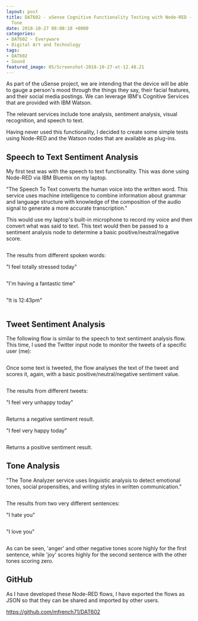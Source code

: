 ```yaml
---
layout: post
title: DAT602 - uSense Cognitive Functionality Testing with Node-RED - Sentiment and
  Tone
date: 2018-10-27 08:08:18 +0000
categories:
- DAT602 - Everyware
- Digital Art and Technology
tags:
- DAT602
- Sound
featured_image: 05/Screenshot-2018-10-27-at-12.48.21
---
```

As part of the uSense project, we are intending that the device will be able to gauge a person's mood through the things they say, their facial features, and their social media postings. We can leverage IBM's Cognitive Services that are provided with IBM Watson.

The relevant services include tone analysis, sentiment analysis, visual recognition, and speech to text.

Having never used this functionality, I decided to create some simple tests using Node-RED and the Watson nodes that are available as plug-ins.

## Speech to Text Sentiment Analysis

My first test was with the speech to text functionality. This was done using Node-RED via IBM Bluemix on my laptop.

"The Speech To Text converts the human voice into the written word. This service uses machine intelligence to combine information about grammar and language structure with knowledge of the composition of the audio signal to generate a more accurate transcription."

This would use my laptop's built-in microphone to record my voice and then convert what was said to text. This text would then be passed to a sentiment analysis node to determine a basic positive/neutral/negative score.

<figure><a href="https://res.cloudinary.com/circleseven/image/upload/q_auto,f_auto/speech_to_text_node"><img src="https://res.cloudinary.com/circleseven/image/upload/c_limit,w_800,h_800,q_auto,f_auto/speech_to_text_node" srcset="https://res.cloudinary.com/circleseven/image/upload/c_limit,w_400,q_auto,f_auto/speech_to_text_node 400w, https://res.cloudinary.com/circleseven/image/upload/c_limit,w_800,q_auto,f_auto/speech_to_text_node 800w, https://res.cloudinary.com/circleseven/image/upload/c_limit,w_1200,q_auto,f_auto/speech_to_text_node 1200w" sizes="(max-width: 768px) 100vw, 800px" alt="" loading="lazy"></a></figure>

The results from different spoken words:

"I feel totally stressed today"

<figure><a href="https://res.cloudinary.com/circleseven/image/upload/q_auto,f_auto/Screenshot-2018-10-27-at-12.42.45"><img src="https://res.cloudinary.com/circleseven/image/upload/c_limit,w_800,h_800,q_auto,f_auto/Screenshot-2018-10-27-at-12.42.45" srcset="https://res.cloudinary.com/circleseven/image/upload/c_limit,w_400,q_auto,f_auto/Screenshot-2018-10-27-at-12.42.45 400w, https://res.cloudinary.com/circleseven/image/upload/c_limit,w_800,q_auto,f_auto/Screenshot-2018-10-27-at-12.42.45 800w, https://res.cloudinary.com/circleseven/image/upload/c_limit,w_1200,q_auto,f_auto/Screenshot-2018-10-27-at-12.42.45 1200w" sizes="(max-width: 768px) 100vw, 800px" alt="" loading="lazy"></a></figure>

"I'm having a fantastic time"

<figure><a href="https://res.cloudinary.com/circleseven/image/upload/q_auto,f_auto/Screenshot-2018-10-27-at-12.43.14"><img src="https://res.cloudinary.com/circleseven/image/upload/c_limit,w_800,h_800,q_auto,f_auto/Screenshot-2018-10-27-at-12.43.14" srcset="https://res.cloudinary.com/circleseven/image/upload/c_limit,w_400,q_auto,f_auto/Screenshot-2018-10-27-at-12.43.14 400w, https://res.cloudinary.com/circleseven/image/upload/c_limit,w_800,q_auto,f_auto/Screenshot-2018-10-27-at-12.43.14 800w, https://res.cloudinary.com/circleseven/image/upload/c_limit,w_1200,q_auto,f_auto/Screenshot-2018-10-27-at-12.43.14 1200w" sizes="(max-width: 768px) 100vw, 800px" alt="" loading="lazy"></a></figure>

"It is 12:43pm"

<figure><a href="https://res.cloudinary.com/circleseven/image/upload/q_auto,f_auto/Screenshot-2018-10-27-at-12.44.13"><img src="https://res.cloudinary.com/circleseven/image/upload/c_limit,w_800,h_800,q_auto,f_auto/Screenshot-2018-10-27-at-12.44.13" srcset="https://res.cloudinary.com/circleseven/image/upload/c_limit,w_400,q_auto,f_auto/Screenshot-2018-10-27-at-12.44.13 400w, https://res.cloudinary.com/circleseven/image/upload/c_limit,w_800,q_auto,f_auto/Screenshot-2018-10-27-at-12.44.13 800w, https://res.cloudinary.com/circleseven/image/upload/c_limit,w_1200,q_auto,f_auto/Screenshot-2018-10-27-at-12.44.13 1200w" sizes="(max-width: 768px) 100vw, 800px" alt="" loading="lazy"></a></figure>

## Tweet Sentiment Analysis

The following flow is similar to the speech to text sentiment analysis flow. This time, I used the Twitter input node to monitor the tweets of a specific user (me):

<figure><a href="https://res.cloudinary.com/circleseven/image/upload/q_auto,f_auto/edit_twitter_input_node"><img src="https://res.cloudinary.com/circleseven/image/upload/c_limit,w_800,h_800,q_auto,f_auto/edit_twitter_input_node" srcset="https://res.cloudinary.com/circleseven/image/upload/c_limit,w_400,q_auto,f_auto/edit_twitter_input_node 400w, https://res.cloudinary.com/circleseven/image/upload/c_limit,w_800,q_auto,f_auto/edit_twitter_input_node 800w, https://res.cloudinary.com/circleseven/image/upload/c_limit,w_1200,q_auto,f_auto/edit_twitter_input_node 1200w" sizes="(max-width: 768px) 100vw, 800px" alt="" loading="lazy"></a></figure>

Once some text is tweeted, the flow analyses the text of the tweet and scores it, again, with a basic positive/neutral/negative sentiment value.

<figure><a href="https://res.cloudinary.com/circleseven/image/upload/q_auto,f_auto/Screenshot-2018-10-26-at-13.19.54"><img src="https://res.cloudinary.com/circleseven/image/upload/c_limit,w_800,h_800,q_auto,f_auto/Screenshot-2018-10-26-at-13.19.54" srcset="https://res.cloudinary.com/circleseven/image/upload/c_limit,w_400,q_auto,f_auto/Screenshot-2018-10-26-at-13.19.54 400w, https://res.cloudinary.com/circleseven/image/upload/c_limit,w_800,q_auto,f_auto/Screenshot-2018-10-26-at-13.19.54 800w, https://res.cloudinary.com/circleseven/image/upload/c_limit,w_1200,q_auto,f_auto/Screenshot-2018-10-26-at-13.19.54 1200w" sizes="(max-width: 768px) 100vw, 800px" alt="" loading="lazy"></a></figure>

The results from different tweets:

"I feel very unhappy today"

<figure><a href="https://res.cloudinary.com/circleseven/image/upload/q_auto,f_auto/Screenshot-2018-10-26-at-15.44.41"><img src="https://res.cloudinary.com/circleseven/image/upload/c_limit,w_800,h_800,q_auto,f_auto/Screenshot-2018-10-26-at-15.44.41" srcset="https://res.cloudinary.com/circleseven/image/upload/c_limit,w_400,q_auto,f_auto/Screenshot-2018-10-26-at-15.44.41 400w, https://res.cloudinary.com/circleseven/image/upload/c_limit,w_800,q_auto,f_auto/Screenshot-2018-10-26-at-15.44.41 800w, https://res.cloudinary.com/circleseven/image/upload/c_limit,w_1200,q_auto,f_auto/Screenshot-2018-10-26-at-15.44.41 1200w" sizes="(max-width: 768px) 100vw, 800px" alt="" loading="lazy"></a></figure>

Returns a negative sentiment result.

"I feel very happy today"

<figure><a href="https://res.cloudinary.com/circleseven/image/upload/q_auto,f_auto/Screenshot-2018-10-26-at-15.46.14"><img src="https://res.cloudinary.com/circleseven/image/upload/c_limit,w_800,h_800,q_auto,f_auto/Screenshot-2018-10-26-at-15.46.14" srcset="https://res.cloudinary.com/circleseven/image/upload/c_limit,w_400,q_auto,f_auto/Screenshot-2018-10-26-at-15.46.14 400w, https://res.cloudinary.com/circleseven/image/upload/c_limit,w_800,q_auto,f_auto/Screenshot-2018-10-26-at-15.46.14 800w, https://res.cloudinary.com/circleseven/image/upload/c_limit,w_1200,q_auto,f_auto/Screenshot-2018-10-26-at-15.46.14 1200w" sizes="(max-width: 768px) 100vw, 800px" alt="" loading="lazy"></a></figure>

Returns a positive sentiment result.

## Tone Analysis

"The Tone Analyzer service uses linguistic analysis to detect emotional tones, social propensities, and writing styles in written communication."

<figure><a href="https://res.cloudinary.com/circleseven/image/upload/q_auto,f_auto/Screenshot-2018-10-26-at-13.20.15"><img src="https://res.cloudinary.com/circleseven/image/upload/c_limit,w_800,h_800,q_auto,f_auto/Screenshot-2018-10-26-at-13.20.15" srcset="https://res.cloudinary.com/circleseven/image/upload/c_limit,w_400,q_auto,f_auto/Screenshot-2018-10-26-at-13.20.15 400w, https://res.cloudinary.com/circleseven/image/upload/c_limit,w_800,q_auto,f_auto/Screenshot-2018-10-26-at-13.20.15 800w, https://res.cloudinary.com/circleseven/image/upload/c_limit,w_1200,q_auto,f_auto/Screenshot-2018-10-26-at-13.20.15 1200w" sizes="(max-width: 768px) 100vw, 800px" alt="" loading="lazy"></a></figure>

The results from two very different sentences:

"I hate you"

<figure><a href="https://res.cloudinary.com/circleseven/image/upload/q_auto,f_auto/Screenshot-2018-10-26-at-15.09.36"><img src="https://res.cloudinary.com/circleseven/image/upload/c_limit,w_800,h_800,q_auto,f_auto/Screenshot-2018-10-26-at-15.09.36" srcset="https://res.cloudinary.com/circleseven/image/upload/c_limit,w_400,q_auto,f_auto/Screenshot-2018-10-26-at-15.09.36 400w, https://res.cloudinary.com/circleseven/image/upload/c_limit,w_800,q_auto,f_auto/Screenshot-2018-10-26-at-15.09.36 800w, https://res.cloudinary.com/circleseven/image/upload/c_limit,w_1200,q_auto,f_auto/Screenshot-2018-10-26-at-15.09.36 1200w" sizes="(max-width: 768px) 100vw, 800px" alt="" loading="lazy"></a></figure>

"I love you"

<figure><a href="https://res.cloudinary.com/circleseven/image/upload/q_auto,f_auto/Screenshot-2018-10-26-at-15.10.02"><img src="https://res.cloudinary.com/circleseven/image/upload/c_limit,w_800,h_800,q_auto,f_auto/Screenshot-2018-10-26-at-15.10.02" srcset="https://res.cloudinary.com/circleseven/image/upload/c_limit,w_400,q_auto,f_auto/Screenshot-2018-10-26-at-15.10.02 400w, https://res.cloudinary.com/circleseven/image/upload/c_limit,w_800,q_auto,f_auto/Screenshot-2018-10-26-at-15.10.02 800w, https://res.cloudinary.com/circleseven/image/upload/c_limit,w_1200,q_auto,f_auto/Screenshot-2018-10-26-at-15.10.02 1200w" sizes="(max-width: 768px) 100vw, 800px" alt="" loading="lazy"></a></figure>

As can be seen, 'anger' and other negative tones score highly for the first sentence, while 'joy' scores highly for the second sentence with the other tones scoring zero.

## GitHub

As I have developed these Node-RED flows, I have exported the flows as JSON so that they can be shared and imported by other users.

<p><a href="https://github.com/mfrench71/DAT602" target="_blank" rel="noreferrer noopener">https://github.com/mfrench71/DAT602</a></p>
